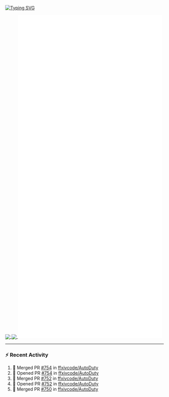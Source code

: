 [![Typing SVG](https://readme-typing-svg.demolab.com?font=Fira+Code&duration=1000&pause=1000&multiline=true&repeat=false&width=435&lines=Simon+Latusek+%7C+Gameplay+Engineer)](https://git.io/typing-svg)

<a href="https://github.com/anuraghazra/github-readme-stats">
  <img height=200 align="center" src="https://github-readme-stats.vercel.app/api?username=erdelf&theme=radical" />
</a>
<a href="https://github.com/anuraghazra/convoychat">
  <img height=200 align="center" src="https://streak-stats.demolab.com?user=erdelf&theme=radical&mode=weekly" />
</a>

<picture>
  <img src="/github-metrics.svg" alt="Metrics">
</picture>

---

### :zap: Recent Activity
<!--START_SECTION:activity-->
1. 🎉 Merged PR [#754](https://github.com/ffxivcode/AutoDuty/pull/754) in [ffxivcode/AutoDuty](https://github.com/ffxivcode/AutoDuty)
2. 💪 Opened PR [#754](https://github.com/ffxivcode/AutoDuty/pull/754) in [ffxivcode/AutoDuty](https://github.com/ffxivcode/AutoDuty)
3. 🎉 Merged PR [#752](https://github.com/ffxivcode/AutoDuty/pull/752) in [ffxivcode/AutoDuty](https://github.com/ffxivcode/AutoDuty)
4. 💪 Opened PR [#752](https://github.com/ffxivcode/AutoDuty/pull/752) in [ffxivcode/AutoDuty](https://github.com/ffxivcode/AutoDuty)
5. 🎉 Merged PR [#750](https://github.com/ffxivcode/AutoDuty/pull/750) in [ffxivcode/AutoDuty](https://github.com/ffxivcode/AutoDuty)
<!--END_SECTION:activity-->

<!--
**erdelf/erdelf** is a ✨ _special_ ✨ repository because its `README.md` (this file) appears on your GitHub profile.

Here are some ideas to get you started:

- 🔭 I’m currently working on ...
- 🌱 I’m currently learning ...
- 👯 I’m looking to collaborate on ...
- 🤔 I’m looking for help with ...
- 💬 Ask me about ...
- 📫 How to reach me: ...
- 😄 Pronouns: ...
- ⚡ Fun fact: ...
-->

